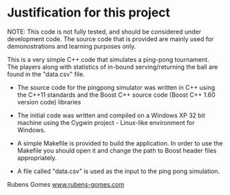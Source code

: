 # Justification for this project

NOTE: This code is not fully tested, and should be considered under development code.
The source code that is provided are  mainly used for demonostrations and learning purposes only.

This is a very simple C++ code that simulates a ping-pong tournament.  
The players along with statistics of in-bound serving/returning the ball
are found in the "data.csv" file.

*  The source code for the pingpong simulator was written in C++ using
   the C++11 standards and the Boost C++ source code (Boost C++ 1.60 
   version code) libraries
  
*  The initial code was written and compiled on a Windows XP 32 bit 
   machine using the Cygwin project - Linux-like environment for Windows.

*  A simple Makefile is provided to build the application.  In order to
   use the Makefile you should open it and change the path to Boost 
   header files appropriately. 

*  A file called "data.csv" is used as the input to the ping pong
   simulation.


Rubens Gomes
www.rubens-gomes.com
